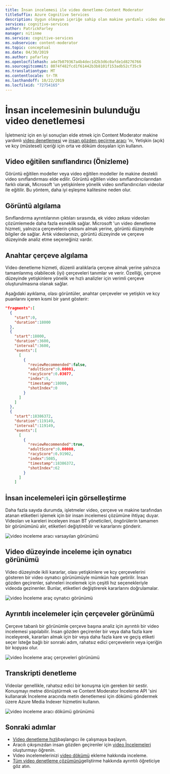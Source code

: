 ```yaml
---
title: İnsan incelemesi ile video denetleme-Content Moderator
titleSuffix: Azure Cognitive Services
description: Uygun olmayan içeriğe sahip olan makine yardımlı video denetleme ve insan gözden geçirme araçlarını kullanın
services: cognitive-services
author: PatrickFarley
manager: nitinme
ms.service: cognitive-services
ms.subservice: content-moderator
ms.topic: conceptual
ms.date: 04/30/2019
ms.author: pafarley
ms.openlocfilehash: a4e7b079367a4b4dec1d2b3d6c0afde1d8276766
ms.sourcegitcommit: 8074f482fcd1f61442b3b8101f153adb52cf35c9
ms.translationtype: MT
ms.contentlocale: tr-TR
ms.lasthandoff: 10/22/2019
ms.locfileid: "72754165"
---
```

# <a name="video-moderation-with-human-review"></a>İnsan incelemesinin bulunduğu video denetlemesi

İşletmeniz için en iyi sonuçları elde etmek için Content Moderator makine yardımlı [video denetlemesi](video-moderation-api.md) ve [insan gözden geçirme aracı](Review-Tool-User-Guide/human-in-the-loop.md) 'nı, Yetişkin (açık) ve kcy (müstesel) içeriği için orta ve döküm dosyaları için kullanın.

## <a name="video-trained-classifier-preview"></a>Video eğitilen sınıflandırıcı (Önizleme)

Görüntü eğitilen modeller veya video eğitilen modeller ile makine destekli video sınıflandırması elde edilir. Görüntü eğitilen video sınıflandırıcılarından farklı olarak, Microsoft 'un yetişkinlere yönelik video sınıflandırıcıları videolar ile eğitilir. Bu yöntem, daha iyi eşleşme kalitesine neden olur.

## <a name="shot-detection"></a>Görüntü algılama

Sınıflandırma ayrıntılarının çıktıları sırasında, ek video zekası videoları çözümlemede daha fazla esneklik sağlar. Microsoft 'un video denetleme hizmeti, yalnızca çerçevelerin çıktısını almak yerine, görüntü düzeyinde bilgiler de sağlar. Artık videolarınızı, görüntü düzeyinde ve çerçeve düzeyinde analiz etme seçeneğiniz vardır.

## <a name="key-frame-detection"></a>Anahtar çerçeve algılama

Video denetleme hizmeti, düzenli aralıklarla çerçeve almak yerine yalnızca tamamlanmış olabilecek (iyi) çerçeveleri tanımlar ve verir. Özelliği, çerçeve düzeyinde yetişkinlere yönelik ve hızlı analizler için verimli çerçeve oluşturulmasına olanak sağlar.

Aşağıdaki ayıklama, olası görüntüler, anahtar çerçeveler ve yetişkin ve kcy puanlarını içeren kısmi bir yanıt gösterir:

```json
"fragments":[  
  {  
    "start":0,
    "duration":18000
  },
  {  
    "start":18000,
    "duration":3600,
    "interval":3600,
    "events":[  
      [  
        {  
          "reviewRecommended":false,
          "adultScore":0.00001,
          "racyScore":0.03077,
          "index":5,
          "timestamp":18000,
          "shotIndex":0
        }
      ]
    ]
  },
  {  
    "start":18386372,
    "duration":119149,
    "interval":119149,
    "events":[  
      [  
        {  
          "reviewRecommended":true,
          "adultScore":0.00000,
          "racyScore":0.91902,
          "index":5085,
          "timestamp":18386372,
          "shotIndex":62
        }
      ]
    ]
```

## <a name="visualization-for-human-reviews"></a>İnsan incelemeleri için görselleştirme

Daha fazla sayıda durumda, işletmeler video, çerçeve ve makine tarafından atanan etiketleri işlemek için bir insan incelemesi çözümüne ihtiyaç duyar. Videoları ve kareleri inceleyen insan BT yöneticileri, öngörülerin tamamen bir görünümünü alır, etiketleri değiştirebilir ve kararlarını gönderir.

![video inceleme aracı varsayılan görünümü](images/video-review-default-view.png)

## <a name="player-view-for-video-level-review"></a>Video düzeyinde inceleme için oynatıcı görünümü

Video düzeyinde ikili kararlar, olası yetişkinlere ve kcy çerçevelerini gösteren bir video oynatıcı görünümüyle mümkün hale getirilir. İnsan gözden geçirenler, sahneleri incelemek için çeşitli hız seçenekleriyle videoda gezinenler. Bunlar, etiketleri değiştirerek kararlarını doğrulamalar.

![video İnceleme araç oynatıcı görünümü](images/video-review-player-view.PNG)

## <a name="frames-view-for-detailed-reviews"></a>Ayrıntılı incelemeler için çerçeveler görünümü

Çerçeve tabanlı bir görünümle çerçeve başına analiz için ayrıntılı bir video incelemesi yapılabilir. İnsan gözden geçirenler bir veya daha fazla kare inceleyerek, kararları almak için bir veya daha fazla kare ve geçiş etiketi seçer İsteğe bağlı bir sonraki adım, rahatsız edici çerçevelerin veya içeriğin bir kopyası olur.

![video İnceleme araç çerçeveleri görünümü](images/video-review-frames-view-apply-tags.PNG)

## <a name="transcript-moderation"></a>Transkripti denetleme

Videolar genellikle, rahatsız edici bir konuşma için gereken bir sestir. Konuşmayı metne dönüştürmek ve Content Moderator İnceleme API 'sini kullanarak İnceleme aracında metin denetlemesi için dökümü göndermek üzere Azure Media Indexer hizmetini kullanın.

![video inceleme aracı dökümü görünümü](images/video-review-transcript-view.png)

## <a name="next-steps"></a>Sonraki adımlar

- [Video denetleme hızlı](video-moderation-api.md)başlangıcı ile çalışmaya başlayın.
- Aracılı çıkışınızdan insan gözden geçirenler için [video İncelemeleri](video-reviews-quickstart-dotnet.md) oluşturmayı öğrenin.
- Video incelemelerinizi [video dökümü](video-transcript-reviews-quickstart-dotnet.md) ekleme hakkında inceleme.
- [Tüm video denetleme çözümünü](video-transcript-moderation-review-tutorial-dotnet.md)geliştirme hakkında ayrıntılı öğreticiye göz atın.